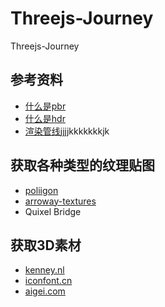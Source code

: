 # Threejs-Journey
Threejs-Journey

## 参考资料
- [什么是pbr](https://zhuanlan.zhihu.com/p/342484575)
- [什么是hdr](https://zhuanlan.zhihu.com/p/415148604)
- [渲染管线](https://zhuanlan.zhihu.com/p/137780634)jjjjkkkkkkkjk

## 获取各种类型的纹理贴图

- [poliigon](https://www.poliigon.com/)
- [arroway-textures](https://arroway-textures.ch)
- Quixel Bridge

## 获取3D素材
- [kenney.nl](https://kenney.nl/assets)
- [iconfont.cn](https://iconfont.cn)
- [aigei.com](https://aigei.com)